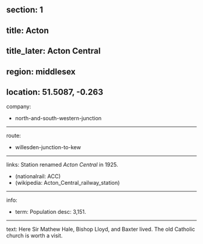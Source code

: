 section: 1
----
title: Acton
----
title_later: Acton Central
----
region: middlesex
----
location: 51.5087, -0.263
----
company:
- north-and-south-western-junction
----
route:
- willesden-junction-to-kew
----
links:
Station renamed *Acton Central* in 1925.
- (nationalrail: ACC)
- (wikipedia: Acton_Central_railway_station)
----
info:
- term: Population
  desc: 3,151.
----
text: Here Sir Mathew Hale, Bishop Lloyd, and Baxter lived. The old Catholic church is worth a visit.
